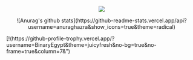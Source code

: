 <p align="center">
<img src="https://discord.c99.nl/widget/theme-3/693885501916053575.png"/>
</p>
<p align="center" width="100%">
![Anurag's github stats](https://github-readme-stats.vercel.app/api?username=anuraghazra&show_icons=true&theme=radical)
<p>
[!(https://github-profile-trophy.vercel.app/?username=BinaryEgypt&theme=juicyfresh&no-bg=true&no-frame=true&column=7&")


